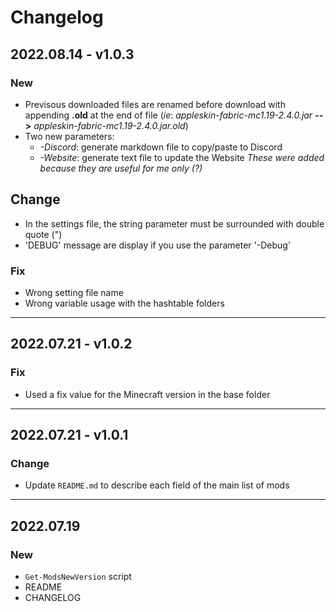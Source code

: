 # Changelog

## 2022.08.14 - v1.0.3

### New

- Previsous downloaded files are renamed before download with appending **.old** at the end of file (*ie*: *appleskin-fabric-mc1.19-2.4.0.jar* **-->** *appleskin-fabric-mc1.19-2.4.0.jar.old*)
- Two new parameters:
  - *-Discord*: generate markdown file to copy/paste to Discord
  - *-Website*: generate text file to update the Website
    *These were added because they are useful for me only (?)*

## Change

- In the settings file, the string parameter must be surrounded with double quote (")
- 'DEBUG' message are display if you use the parameter '-Debug'

### Fix

- Wrong setting file name
- Wrong variable usage with the hashtable folders

---

## 2022.07.21 - v1.0.2

### Fix

- Used a fix value for the Minecraft version in the base folder

---

## 2022.07.21 - v1.0.1

### Change

- Update `README.md` to describe each field of the main list of mods

---

## 2022.07.19

### New

- `Get-ModsNewVersion` script
- README
- CHANGELOG
